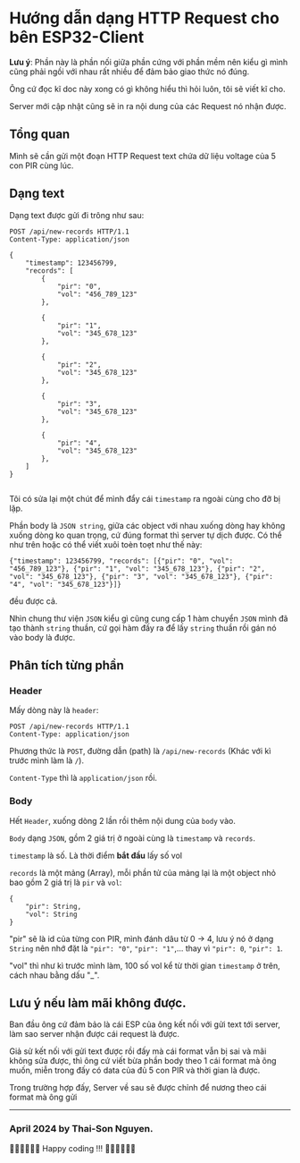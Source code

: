 # Hướng dẫn dạng HTTP Request cho bên ESP32-Client

**Lưu ý**: Phần này là phần nối giữa phần cứng với phần mềm nên kiểu gì mình cũng phải ngồi với nhau rất nhiều để đảm bảo giao thức nó đúng.

Ông cứ đọc kĩ doc này xong có gì không hiểu thì hỏi luôn, tôi sẽ viết kĩ cho.

Server mới cập nhật cũng sẽ in ra nội dung của các Request nó nhận được.

## Tổng quan

Mình sẽ cần gửi một đoạn HTTP Request text chứa dữ liệu voltage của 5 con PIR cùng lúc.

## Dạng text

Dạng text được gửi đi trông như sau:

```http
POST /api/new-records HTTP/1.1
Content-Type: application/json

{
    "timestamp": 123456799,
    "records": [
        {
            "pir": "0",
            "vol": "456_789_123"
        },

        {
            "pir": "1",
            "vol": "345_678_123"
        },

        {
            "pir": "2",
            "vol": "345_678_123"
        },

        {
            "pir": "3",
            "vol": "345_678_123"
        },

        {
            "pir": "4",
            "vol": "345_678_123"
        },
    ]
}


```

Tôi có sửa lại một chút để mình đẩy cái `timestamp` ra ngoài cùng cho đỡ bị lặp.

Phần body là `JSON string`, giữa các object với nhau xuống dòng hay không xuống dòng ko quan trọng, cứ đúng format thì server tự dịch được. Có thể như trên hoặc có thể viết xuôi toèn toẹt như thế này:

```http
{"timestamp": 123456799, "records": [{"pir": "0", "vol": "456_789_123"}, {"pir": "1", "vol": "345_678_123"}, {"pir": "2", "vol": "345_678_123"}, {"pir": "3", "vol": "345_678_123"}, {"pir": "4", "vol": "345_678_123"}]}
```

đều được cả.

Nhìn chung thư viện `JSON` kiểu gì cũng cung cấp 1 hàm chuyển `JSON` mình đã tạo thành `string` thuần, cứ gọi hàm đấy ra để lấy `string` thuần rồi gán nó vào body là được.

## Phân tích từng phần

### Header

Mấy dòng này là `header`:

```http
POST /api/new-records HTTP/1.1
Content-Type: application/json
```

Phương thức là `POST`, đường dẫn (path) là `/api/new-records` (Khác với kì trước mình làm là `/`).

`Content-Type` thì là `application/json` rồi.

### Body 

Hết `Header`, xuống dòng 2 lần rồi thêm nội dung của `body` vào.

`Body` dạng `JSON`, gồm 2 giá trị ở ngoài cùng là `timestamp` và `records`.

`timestamp` là số. Là thời điểm **bắt đầu** lấy số vol

`records` là một mảng (Array), mỗi phần tử của mảng lại là một object nhỏ bao gồm 2 giá trị là `pir` và `vol`:

```http
{
    "pir": String,
    "vol": String
}
```

"pir" sẽ là id của từng con PIR, mình đánh dâu từ 0 -> 4, lưu ý nó ở dạng `String` nên nhớ đặt là `"pir": "0"`, `"pir": "1"`,... thay vì `"pir": 0`, `"pir": 1`.

"vol" thì như kì trước mình làm, 100 số vol kể từ thời gian `timestamp` ở trên, cách nhau bằng dấu "_".

## Lưu ý nếu làm mãi không được.

Ban đầu ông cứ đảm bảo là cái ESP của ông kết nối với gửi text tới server, làm sao server nhận được cái request là được. 

Giả sử kết nối với gửi text được rồi đấy mà cái format vẫn bị sai và mãi không sửa được, thì ông cứ viết bừa phần body theo 1 cái format mà ông muốn, miễn trong đấy có data của đủ 5 con PIR và thời gian là được. 

Trong trường hợp đấy, Server về sau sẽ được chỉnh để nương theo cái format mà ông gửi


***
### April 2024 by Thai-Son Nguyen.

🧑‍💻🧑‍💻🧑‍💻 Happy coding !!! 🧑‍💻🧑‍💻🧑‍💻